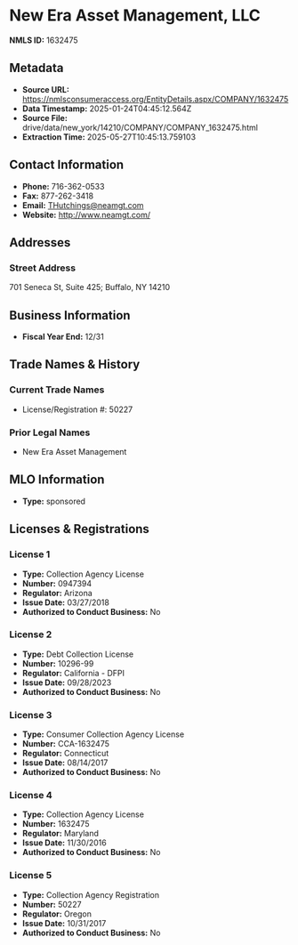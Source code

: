 # New Era Asset Management, LLC

**NMLS ID:** 1632475

## Metadata
- **Source URL:** https://nmlsconsumeraccess.org/EntityDetails.aspx/COMPANY/1632475
- **Data Timestamp:** 2025-01-24T04:45:12.564Z
- **Source File:** drive/data/new_york/14210/COMPANY/COMPANY_1632475.html
- **Extraction Time:** 2025-05-27T10:45:13.759103

## Contact Information
- **Phone:** 716-362-0533
- **Fax:** 877-262-3418
- **Email:** THutchings@neamgt.com
- **Website:** http://www.neamgt.com/

## Addresses
### Street Address
701 Seneca St, Suite 425; Buffalo, NY 14210

## Business Information
- **Fiscal Year End:** 12/31

## Trade Names & History
### Current Trade Names
- License/Registration #: 50227

### Prior Legal Names
- New Era Asset Management

## MLO Information
- **Type:** sponsored

## Licenses & Registrations

### License 1
- **Type:** Collection Agency License
- **Number:** 0947394
- **Regulator:** Arizona
- **Issue Date:** 03/27/2018
- **Authorized to Conduct Business:** No

### License 2
- **Type:** Debt Collection License
- **Number:** 10296-99
- **Regulator:** California - DFPI
- **Issue Date:** 09/28/2023
- **Authorized to Conduct Business:** No

### License 3
- **Type:** Consumer Collection Agency License
- **Number:** CCA-1632475
- **Regulator:** Connecticut
- **Issue Date:** 08/14/2017
- **Authorized to Conduct Business:** No

### License 4
- **Type:** Collection Agency License
- **Number:** 1632475
- **Regulator:** Maryland
- **Issue Date:** 11/30/2016
- **Authorized to Conduct Business:** No

### License 5
- **Type:** Collection Agency Registration
- **Number:** 50227
- **Regulator:** Oregon
- **Issue Date:** 10/31/2017
- **Authorized to Conduct Business:** No
